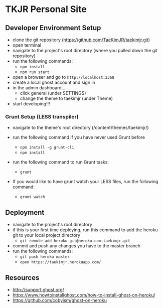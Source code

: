 # TKJR Personal Site

## Developer Environment Setup
- clone the git repository (https://github.com/TaeKimJR/taekimjr.git)
- open terminal
- navigate to the project's root directory (where you pulled down the git repository)
- run the following commands:
  + `npm install`
  + `npm run start`
- open a browser and go to `http://localhost:2368`
- create a local ghost account and sign in
- in the admin dashboard...
  + click general (under SETTINGS)
  + change the theme to taekimjr (under Theme)
- start developing!!!

### Grunt Setup (LESS transpiler)
- navigate to the theme's root directory (/content/themes/taekimjr/)
- run the following command if you have never used Grunt before
  + `npm install -g grunt-cli`
  + `npm install`
- run the following command to run Grunt tasks:
  + `grunt`

- If you would like to have grunt watch your LESS files, run the following command:
  + `grunt watch`

## Deployment
- navigate to the project's root directory
- if this is your first time deploying, run this command to add the heroku git to your local project directory
  + `git remote add heroku git@heroku.com:taekimjr.git`
- commit and push any changes you have to the master branch
- run the following commands:
  + `git push heroku master`
  + `open https://taekimjr.herokuapp.com/`

## Resources
- http://support.ghost.org/
- https://www.howtoinstallghost.com/how-to-install-ghost-on-heroku/
- https://github.com/cobyism/ghost-on-heroku